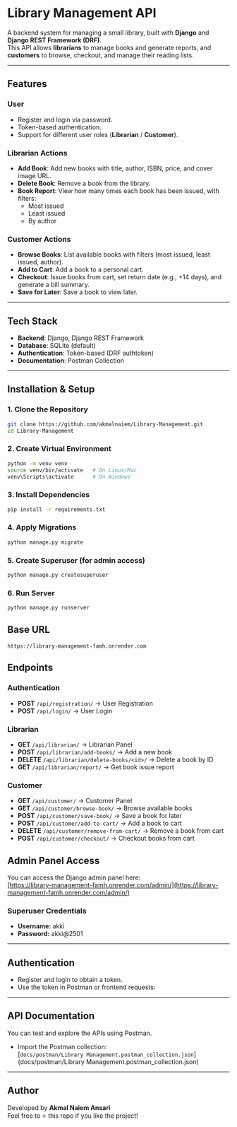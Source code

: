 # Library Management API

A backend system for managing a small library, built with **Django** and **Django REST Framework (DRF)**.  
This API allows **librarians** to manage books and generate reports, and **customers** to browse, checkout, and manage their reading lists.

---

## Features

###  User
- Register and login via password.  
- Token-based authentication.  
- Support for different user roles (**Librarian** / **Customer**).

###  Librarian Actions
- **Add Book**: Add new books with title, author, ISBN, price, and cover image URL.  
- **Delete Book**: Remove a book from the library.  
- **Book Report**: View how many times each book has been issued, with filters:  
  - Most issued  
  - Least issued  
  - By author  

###  Customer Actions
- **Browse Books**: List available books with filters (most issued, least issued, author).  
- **Add to Cart**: Add a book to a personal cart.  
- **Checkout**: Issue books from cart, set return date (e.g., +14 days), and generate a bill summary.  
- **Save for Later**: Save a book to view later.  

---

##  Tech Stack
- **Backend**: Django, Django REST Framework  
- **Database**: SQLite (default) 
- **Authentication**: Token-based (DRF authtoken)  
- **Documentation**: Postman Collection  

---

##  Installation & Setup

### 1. Clone the Repository
```bash
git clone https://github.com/akmalnaiem/Library-Management.git
cd Library-Management
```

### 2. Create Virtual Environment
```bash
python -m venv venv
source venv/bin/activate   # On Linux/Mac
venv\Scripts\activate      # On Windows
```

### 3. Install Dependencies
```bash
pip install -r requirements.txt
```

### 4. Apply Migrations
```bash
python manage.py migrate
```

### 5. Create Superuser (for admin access)
```bash
python manage.py createsuperuser
```

### 6. Run Server
```bash
python manage.py runserver
```

## Base URL 
 `https://library-management-famh.onrender.com`


## Endpoints

### Authentication
- **POST** `/api/registration/` → User Registration  
- **POST** `/api/login/` → User Login  

### Librarian
- **GET** `/api/librarian/` → Librarian Panel   
- **POST** `/api/librarian/add-books/` → Add a new book  
- **DELETE** `/api/librarian/delete-books/<id>/` → Delete a book by ID  
- **GET** `/api/librarian/report/` → Get book issue report  

### Customer 
- **GET** `/api/customer/` → Customer Panel
- **GET** `/api/customer/browse-book/` → Browse available books  
- **POST** `/api/customer/save-book/` → Save a book for later  
- **POST** `/api/customer/add-to-cart/` → Add a book to cart  
- **DELETE** `/api/customer/remove-from-cart/` → Remove a book from cart  
- **POST** `/api/customer/checkout/` → Checkout books from cart  



## Admin Panel Access

You can access the Django admin panel here:  
 [https://library-management-famh.onrender.com/admin/](https://library-management-famh.onrender.com/admin/)


### Superuser Credentials
- **Username:** akki  
- **Password:** akki@2501


---

##  Authentication
- Register and login to obtain a token.  
- Use the token in Postman or frontend requests:  
---

##  API Documentation

You can test and explore the APIs using Postman.  

- Import the Postman collection:  
  [`docs/postman/Library Management.postman_collection.json`](docs/postman/Library Management.postman_collection.json)

---

##  Author
Developed by **Akmal Naiem Ansari**  
Feel free to ⭐ this repo if you like the project!  
